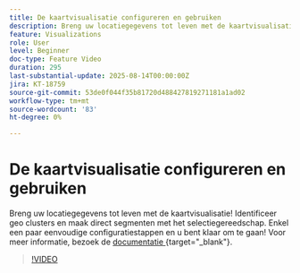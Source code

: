 ```yaml
---
title: De kaartvisualisatie configureren en gebruiken
description: Breng uw locatiegegevens tot leven met de kaartvisualisatie! Identificeer geo clusters en maak direct segmenten met het selectiegereedschap. Enkel een paar eenvoudige configuratiestappen en u bent klaar om te gaan!
feature: Visualizations
role: User
level: Beginner
doc-type: Feature Video
duration: 295
last-substantial-update: 2025-08-14T00:00:00Z
jira: KT-18759
source-git-commit: 53de0f044f35b81720d488427819271181a1ad02
workflow-type: tm+mt
source-wordcount: '83'
ht-degree: 0%

---
```



# De kaartvisualisatie configureren en gebruiken

Breng uw locatiegegevens tot leven met de kaartvisualisatie! Identificeer geo clusters en maak direct segmenten met het selectiegereedschap. Enkel een paar eenvoudige configuratiestappen en u bent klaar om te gaan! Voor meer informatie, bezoek de [ documentatie ](https://experienceleague.adobe.com/nl/docs/analytics-platform/using/cja-workspace/visualizations/map){target="_blank"}.

>[!VIDEO](https://video.tv.adobe.com/v/3470825/?learn=on&enablevpops&captions=dut)
